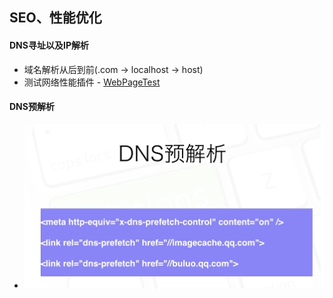 ## SEO、性能优化

#### DNS寻址以及IP解析
* 域名解析从后到前(.com -> localhost -> host)
* 测试网络性能插件 - [WebPageTest](http://www.webpagetest.org)


#### DNS预解析
* ![DNS预解析](DNS预解析.png "DNS预解析")



